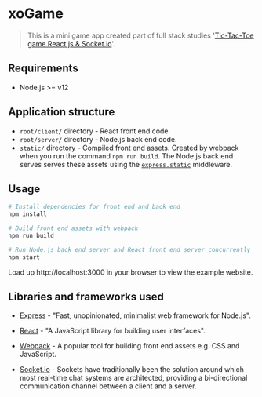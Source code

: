 # xoGame

> This is a mini game app created part of full stack studies '[Tic-Tac-Toe game React.js &amp; Socket.io](https://github.com/Dvir-Cohen1/)'.

## Requirements

- Node.js >= v12

## Application structure

- `root/client/` directory - React front end code.
- `root/server/` directory - Node.js back end code.
- `static/` directory - Compiled front end assets. Created by webpack when you run the
command `npm run build`. The Node.js back end serves serves these assets using the
[`express.static`](https://expressjs.com/en/starter/static-files.html#serving-static-files-in-express) middleware.

## Usage

```bash
# Install dependencies for front end and back end
npm install

# Build front end assets with webpack
npm run build

# Run Node.js back end server and React front end server concurrently
npm start
```

Load up http://localhost:3000 in your browser to view the example website.

## Libraries and frameworks used

- [Express](https://expressjs.com/) - "Fast, unopinionated, minimalist web framework for Node.js".

- [React](https://reactjs.org/) - "A JavaScript library for building user interfaces".

- [Webpack](https://www.npmjs.com/package/webpack) - A popular tool for building
front end assets e.g. CSS and JavaScript.

- [Socket.io](https://socket.io/) - Sockets have traditionally been the solution around which most real-time chat systems are architected, providing a bi-directional communication channel between a client and a server.
